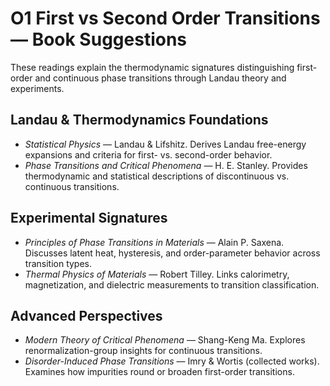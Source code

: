 # O1 First vs Second Order Transitions — Book Suggestions

These readings explain the thermodynamic signatures distinguishing first-order and continuous phase transitions through Landau theory and experiments.

## Landau & Thermodynamics Foundations
- *Statistical Physics* — Landau & Lifshitz. Derives Landau free-energy expansions and criteria for first- vs. second-order behavior.
- *Phase Transitions and Critical Phenomena* — H. E. Stanley. Provides thermodynamic and statistical descriptions of discontinuous vs. continuous transitions.

## Experimental Signatures
- *Principles of Phase Transitions in Materials* — Alain P. Saxena. Discusses latent heat, hysteresis, and order-parameter behavior across transition types.
- *Thermal Physics of Materials* — Robert Tilley. Links calorimetry, magnetization, and dielectric measurements to transition classification.

## Advanced Perspectives
- *Modern Theory of Critical Phenomena* — Shang-Keng Ma. Explores renormalization-group insights for continuous transitions.
- *Disorder-Induced Phase Transitions* — Imry & Wortis (collected works). Examines how impurities round or broaden first-order transitions.
